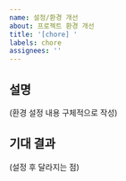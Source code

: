 ```yaml
---
name: 설정/환경 개선
about: 프로젝트 환경 개선
title: '[chore] '
labels: chore
assignees: ''
---
```


## 설명
(환경 설정 내용 구체적으로 작성)

## 기대 결과
(설정 후 달라지는 점)